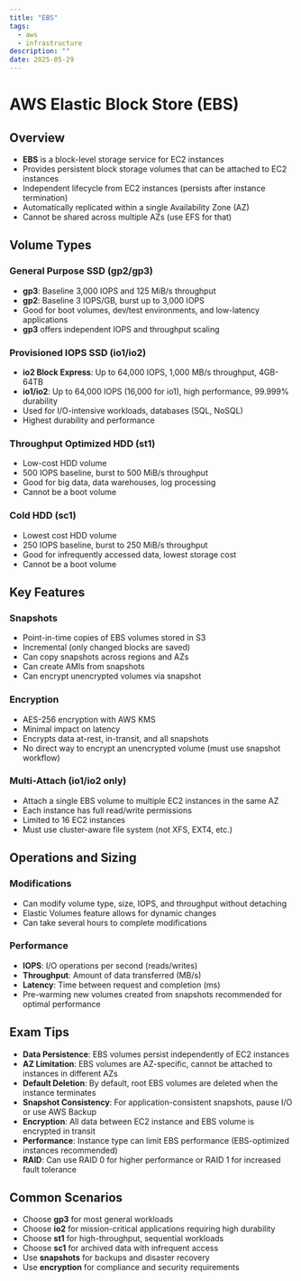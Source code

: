 ```yaml
---
title: "EBS"
tags:
  - aws
  - infrastructure
description: ""
date: 2025-05-29
---
```


# AWS Elastic Block Store (EBS)

## Overview
- **EBS** is a block-level storage service for EC2 instances
- Provides persistent block storage volumes that can be attached to EC2 instances
- Independent lifecycle from EC2 instances (persists after instance termination)
- Automatically replicated within a single Availability Zone (AZ)
- Cannot be shared across multiple AZs (use EFS for that)

## Volume Types

### General Purpose SSD (gp2/gp3)
- **gp3**: Baseline 3,000 IOPS and 125 MiB/s throughput
- **gp2**: Baseline 3 IOPS/GB, burst up to 3,000 IOPS
- Good for boot volumes, dev/test environments, and low-latency applications
- **gp3** offers independent IOPS and throughput scaling

### Provisioned IOPS SSD (io1/io2)
- **io2 Block Express**: Up to 64,000 IOPS, 1,000 MB/s throughput, 4GB-64TB
- **io1/io2**: Up to 64,000 IOPS (16,000 for io1), high performance, 99.999% durability
- Used for I/O-intensive workloads, databases (SQL, NoSQL)
- Highest durability and performance

### Throughput Optimized HDD (st1)
- Low-cost HDD volume
- 500 IOPS baseline, burst to 500 MiB/s throughput
- Good for big data, data warehouses, log processing
- Cannot be a boot volume

### Cold HDD (sc1)
- Lowest cost HDD volume
- 250 IOPS baseline, burst to 250 MiB/s throughput
- Good for infrequently accessed data, lowest storage cost
- Cannot be a boot volume

## Key Features

### Snapshots
- Point-in-time copies of EBS volumes stored in S3
- Incremental (only changed blocks are saved)
- Can copy snapshots across regions and AZs
- Can create AMIs from snapshots
- Can encrypt unencrypted volumes via snapshot

### Encryption
- AES-256 encryption with AWS KMS
- Minimal impact on latency
- Encrypts data at-rest, in-transit, and all snapshots
- No direct way to encrypt an unencrypted volume (must use snapshot workflow)

### Multi-Attach (io1/io2 only)
- Attach a single EBS volume to multiple EC2 instances in the same AZ
- Each instance has full read/write permissions
- Limited to 16 EC2 instances
- Must use cluster-aware file system (not XFS, EXT4, etc.)

## Operations and Sizing

### Modifications
- Can modify volume type, size, IOPS, and throughput without detaching
- Elastic Volumes feature allows for dynamic changes
- Can take several hours to complete modifications

### Performance
- **IOPS**: I/O operations per second (reads/writes)
- **Throughput**: Amount of data transferred (MB/s)
- **Latency**: Time between request and completion (ms)
- Pre-warming new volumes created from snapshots recommended for optimal performance

## Exam Tips
- **Data Persistence**: EBS volumes persist independently of EC2 instances
- **AZ Limitation**: EBS volumes are AZ-specific, cannot be attached to instances in different AZs
- **Default Deletion**: By default, root EBS volumes are deleted when the instance terminates
- **Snapshot Consistency**: For application-consistent snapshots, pause I/O or use AWS Backup
- **Encryption**: All data between EC2 instance and EBS volume is encrypted in transit
- **Performance**: Instance type can limit EBS performance (EBS-optimized instances recommended)
- **RAID**: Can use RAID 0 for higher performance or RAID 1 for increased fault tolerance

## Common Scenarios
- Choose **gp3** for most general workloads
- Choose **io2** for mission-critical applications requiring high durability
- Choose **st1** for high-throughput, sequential workloads
- Choose **sc1** for archived data with infrequent access
- Use **snapshots** for backups and disaster recovery
- Use **encryption** for compliance and security requirements